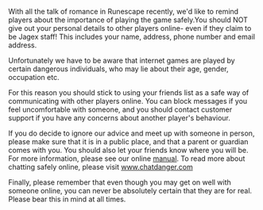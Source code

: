 With all the talk of romance in Runescape recently, we'd like to remind players about the importance of playing the game safely.You should NOT give out your personal details to other players online- even if they claim to be Jagex staff! This includes your name, address, phone number and email address.

Unfortunately we have to be aware that internet games are played by certain dangerous individuals, who may lie about their age, gender, occupation etc.

For this reason you should stick to using your friends list as a safe way of communicating with other players online. You can block messages if you feel uncomfortable with someone, and you should contact customer support if you have any concerns about another player's behaviour.

If you do decide to ignore our advice and meet up with someone in person, please make sure that it is in a public place, and that a parent or guardian comes with you. You should also let your friends know where you will be. For more information, please see our online [manual](https://classic.runescape.wiki/w/Manual%3AAccount%20Security). To read more about chatting safely online, please visit www.chatdanger.com

Finally, please remember that even though you may get on well with someone online, you can never be absolutely certain that they are for real. Please bear this in mind at all times.
